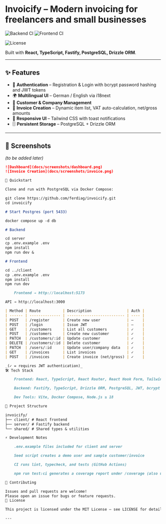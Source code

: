# Invoicify – Modern invoicing for freelancers and small businesses

![Backend CI](https://github.com/ferdiag/invoicify/actions/workflows/backend-ci.yml/badge.svg?branch=main)
![Frontend CI](https://github.com/ferdiag/invoicify/actions/workflows/frontend-ci.yml/badge.svg?branch=main)

![License](https://img.shields.io/github/license/ferdiag/invoicify)

Built with **React, TypeScript, Fastify, PostgreSQL, Drizzle ORM**.

---

## ✨ Features

- 🔐 **Authentication** – Registration & Login with bcrypt password hashing and JWT tokens
- 🌍 **Multilingual UI** – German / English via i18next
- 👥 **Customer & Company Management**
- 📑 **Invoice Creation** – Dynamic item list, VAT auto-calculation, net/gross amounts
- 📱 **Responsive UI** – Tailwind CSS with toast notifications
- 🗄️ **Persistent Storage** – PostgreSQL + Drizzle ORM

---

## 📸 Screenshots

_(to be added later)_

```markdown
![Dashboard](docs/screenshots/dashboard.png)
![Invoice Creation](docs/screenshots/invoice.png)

🚀 Quickstart

Clone and run with PostgreSQL via Docker Compose:

git clone https://github.com/ferdiag/invoicify.git
cd invoicify

# Start Postgres (port 5433)

docker compose up -d db

# Backend

cd server
cp .env.example .env
npm install
npm run dev &

# Frontend

cd ../client
cp .env.example .env
npm install
npm run dev

    Frontend → http://localhost:5173

API → http://localhost:3000

| Method | Route          | Description                | Auth |
| ------ | -------------- | -------------------------- | ---- |
| POST   | /register      | Create new user            | –    |
| POST   | /login         | Issue JWT                  | –    |
| GET    | /customers     | List all customers         | ✓    |
| POST   | /customers     | Create new customer        | ✓    |
| PATCH  | /customers/:id | Update customer            | ✓    |
| DELETE | /customers/:id | Delete customer            | ✓    |
| PATCH  | /users/:id     | Update user/company data   | ✓    |
| GET    | /invoices      | List invoices              | ✓    |
| POST   | /invoices      | Create invoice (net/gross) | ✓    |

_(✓ = requires JWT authentication)_
🛠️ Tech Stack

    Frontend: React, TypeScript, React Router, React Hook Form, Tailwind, i18next, React-Toastify

    Backend: Fastify, TypeScript, Drizzle ORM, PostgreSQL, JWT, bcrypt

    Dev Tools: Vite, Docker Compose, Node.js ≥ 18

📂 Project Structure

invoicify/
├── client/ # React frontend
├── server/ # Fastify backend
└── shared/ # Shared types & utilities

⚡ Development Notes

    .env.example files included for client and server

    Seed script creates a demo user and sample customer/invoice

    CI runs lint, typecheck, and tests (GitHub Actions)

    npm run test:ci generates a coverage report under /coverage (also uploaded as CI artifact + Codecov)

🤝 Contributing

Issues and pull requests are welcome!
Please open an issue for bugs or feature requests.
📜 License

This project is licensed under the MIT License – see LICENSE for details.

---
```
